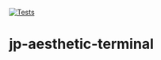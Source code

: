 [![Tests](https://github.com/ankhoudary12/jp-aesthetic-terminal/workflows/Tests/badge.svg)](https://github.com/ankhoudary12/jp-aesthetic-terminal/actions?workflow=Tests)

# jp-aesthetic-terminal
